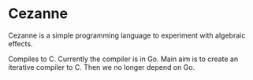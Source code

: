 Cezanne
=======

Cezanne is a simple programming language to experiment with algebraic
effects.

Compiles to C. Currently the compiler is in Go. Main aim is to create
an iterative compiler to C. Then we no longer depend on Go.
